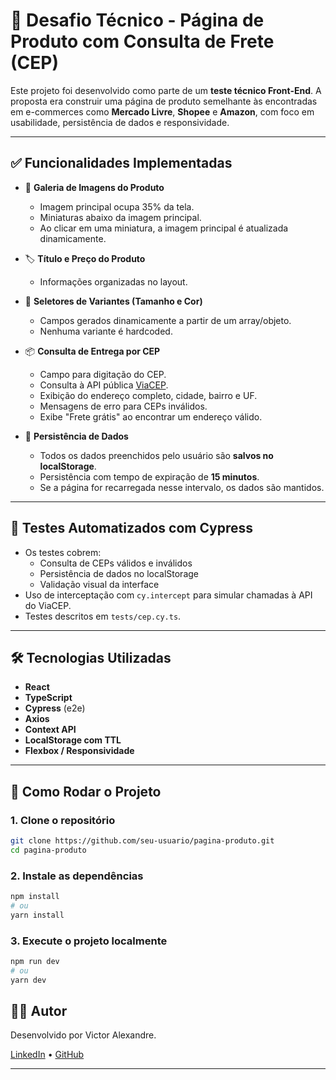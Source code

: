 # 🛒 Desafio Técnico - Página de Produto com Consulta de Frete (CEP)

Este projeto foi desenvolvido como parte de um **teste técnico Front-End**. A proposta era construir uma página de produto semelhante às encontradas em e-commerces como **Mercado Livre**, **Shopee** e **Amazon**, com foco em usabilidade, persistência de dados e responsividade.

---

## ✅ Funcionalidades Implementadas

- 📸 **Galeria de Imagens do Produto**
  - Imagem principal ocupa 35% da tela.
  - Miniaturas abaixo da imagem principal.
  - Ao clicar em uma miniatura, a imagem principal é atualizada dinamicamente.

- 🏷️ **Título e Preço do Produto**
  - Informações organizadas no layout.

- 🎨 **Seletores de Variantes (Tamanho e Cor)**
  - Campos gerados dinamicamente a partir de um array/objeto.
  - Nenhuma variante é hardcoded.

- 📦 **Consulta de Entrega por CEP**
  - Campo para digitação do CEP.
  - Consulta à API pública [ViaCEP](https://viacep.com.br/).
  - Exibição do endereço completo, cidade, bairro e UF.
  - Mensagens de erro para CEPs inválidos.
  - Exibe "Frete grátis" ao encontrar um endereço válido.

- 💾 **Persistência de Dados**
  - Todos os dados preenchidos pelo usuário são **salvos no localStorage**.
  - Persistência com tempo de expiração de **15 minutos**.
  - Se a página for recarregada nesse intervalo, os dados são mantidos.

---

## 🧪 Testes Automatizados com Cypress

- Os testes cobrem:
  - Consulta de CEPs válidos e inválidos
  - Persistência de dados no localStorage
  - Validação visual da interface
- Uso de interceptação com `cy.intercept` para simular chamadas à API do ViaCEP.
- Testes descritos em `tests/cep.cy.ts`.

---

## 🛠️ Tecnologias Utilizadas

- **React**
- **TypeScript**
- **Cypress** (e2e)
- **Axios**
- **Context API**
- **LocalStorage com TTL**
- **Flexbox / Responsividade**

---
## 🚀 Como Rodar o Projeto

### 1. Clone o repositório

```bash
git clone https://github.com/seu-usuario/pagina-produto.git
cd pagina-produto

```
### 2. Instale as dependências
```bash
npm install
# ou
yarn install
```

### 3. Execute o projeto localmente
```bash
npm run dev
# ou
yarn dev
```

## 👨‍💻 Autor

Desenvolvido por Victor Alexandre.

[LinkedIn](https://www.linkedin.com/in/victoralexandredasilvamarins) • [GitHub](https://github.com/vIctorAlexandre20005)

---
